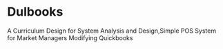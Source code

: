 # Dulbooks
A Curriculum Design for System Analysis and Design,Simple POS System for Market Managers Modifying Quickbooks
